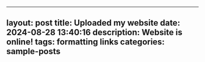 
---
layout: post
title: Uploaded my website
date: 2024-08-28 13:40:16
description: Website is online!
tags: formatting links
categories: sample-posts
---

